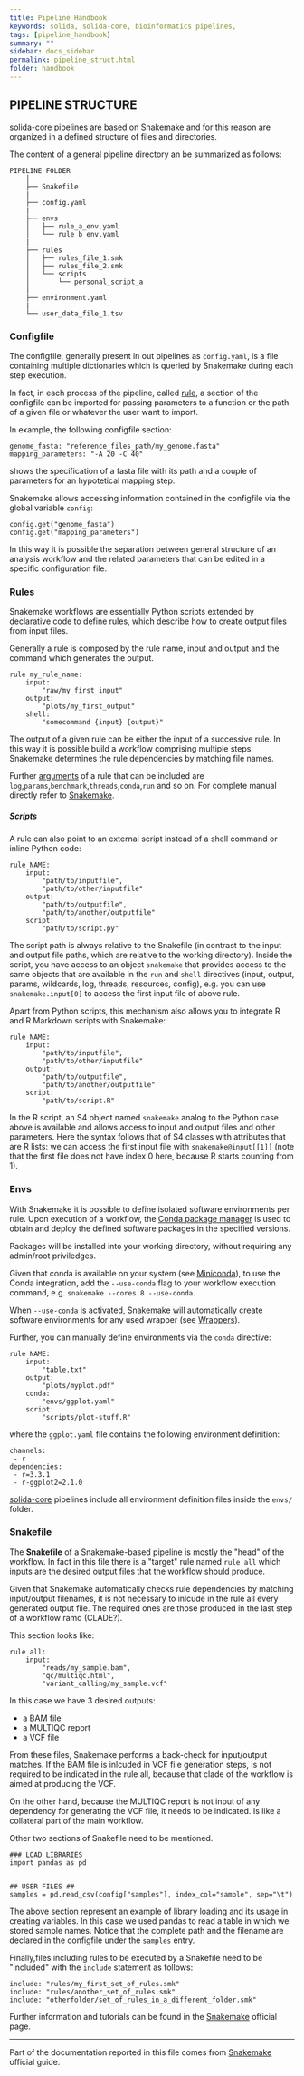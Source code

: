 ```yaml
---
title: Pipeline Handbook
keywords: solida, solida-core, bioinformatics pipelines,
tags: [pipeline_handbook]
summary: ""
sidebar: docs_sidebar
permalink: pipeline_struct.html
folder: handbook
---
```


## PIPELINE STRUCTURE

[solida-core](https://github.com/solida-core) pipelines are based on Snakemake and for this reason are organized in a defined structure of files and directories.

The content of a general pipeline directory an be summarized as follows:

```
PIPELINE FOLDER
    │
    ├── Snakefile
    |
    ├── config.yaml
    |
    ├── envs
    │   ├── rule_a_env.yaml
    │   └── rule_b_env.yaml
    |
    ├── rules
    │   ├── rules_file_1.smk
    │   ├── rules_file_2.smk
    │   └── scripts
    │       └── personal_script_a
    |
    ├── environment.yaml
    |
    └── user_data_file_1.tsv
```
### Configfile
The configfile, generally present in out pipelines as `config.yaml`, is a file containing multiple dictionaries which is queried by Snakemake during each step execution.

In fact, in each process of the pipeline, called [rule](#rules), a section of the configfile can be imported for passing parameters to a function or the path of a given file or whatever the user want to import.

In example, the following configfile section:

```
genome_fasta: "reference_files_path/my_genome.fasta"
mapping_parameters: "-A 20 -C 40"
```
shows the specification of a fasta file with its path and a couple of parameters for an hypotetical mapping step.

Snakemake allows accessing information contained in the configfile via the global variable `config`:
```
config.get("genome_fasta")
config.get("mapping_parameters")
```
In this way it is possible the separation between general structure of an analysis workflow and the related parameters that can be edited in a specific configuration file.


### Rules
Snakemake workflows are essentially Python scripts extended by declarative code to define rules, which describe how to create output files from input files.

Generally a rule is composed by the rule name, input and output and the command which generates the output.
```
rule my_rule_name:
    input:
        "raw/my_first_input"
    output:
        "plots/my_first_output"
    shell:
        "somecommand {input} {output}"
```
The output of a given rule can be either the input of a successive rule. In this way it is possible build a workflow comprising multiple steps. Snakemake determines the rule dependencies by matching file names.

Further [arguments](https://snakemake.readthedocs.io/en/stable/snakefiles/writing_snakefiles.html#grammar) of a rule that can be included are `log`,`params`,`benchmark`,`threads`,`conda`,`run` and so on. For complete manual directly refer to [Snakemake](https://snakemake.readthedocs.io/en/stable/snakefiles/rules.html#rules).

##### Scripts
A rule can also point to an external script instead of a shell command or inline Python code:
```
rule NAME:
    input:
        "path/to/inputfile",
        "path/to/other/inputfile"
    output:
        "path/to/outputfile",
        "path/to/another/outputfile"
    script:
        "path/to/script.py"
```
The script path is always relative to the Snakefile (in contrast to the input and output file paths, which are relative to the working directory).
Inside the script, you have access to an object `snakemake` that provides access to the same objects that are available in the `run` and `shell` directives (input, output, params, wildcards, log, threads, resources, config), e.g. you can use `snakemake.input[0]` to access the first input file of above rule.

Apart from Python scripts, this mechanism also allows you to integrate R and R Markdown scripts with Snakemake:
```
rule NAME:
    input:
        "path/to/inputfile",
        "path/to/other/inputfile"
    output:
        "path/to/outputfile",
        "path/to/another/outputfile"
    script:
        "path/to/script.R"
```
In the R script, an S4 object named `snakemake` analog to the Python case above is available and allows access to input and output files and other parameters.
Here the syntax follows that of S4 classes with attributes that are R lists: we can access the first input file with `snakemake@input[[1]]` (note that the first file does not have index 0 here, because R starts counting from 1).


### Envs
With Snakemake it is possible to define isolated software environments per rule.
Upon execution of a workflow, the [Conda package manager](https://conda.io/en/latest/) is used to obtain and deploy the defined software packages in the specified versions.

Packages will be installed into your working directory, without requiring any admin/root priviledges.

Given that conda is available on your system (see [Miniconda](https://docs.conda.io/en/latest/miniconda.html)), to use the Conda integration, add the `--use-conda` flag to your workflow execution command, e.g. `snakemake --cores 8 --use-conda`.

When `--use-conda` is activated, Snakemake will automatically create software environments for any used wrapper (see [Wrappers](https://snakemake.readthedocs.io/en/stable/snakefiles/modularization.html#wrappers)).

Further, you can manually define environments via the `conda` directive:
```
rule NAME:
    input:
        "table.txt"
    output:
        "plots/myplot.pdf"
    conda:
        "envs/ggplot.yaml"
    script:
        "scripts/plot-stuff.R"
```
where the `ggplot.yaml` file contains the following environment definition:
```
channels:
 - r
dependencies:
 - r=3.3.1
 - r-ggplot2=2.1.0
```
[solida-core]() pipelines include all environment definition files inside the `envs/` folder.


### Snakefile
The **Snakefile** of a Snakemake-based pipeline is mostly the "head" of the workflow.
In fact in this file there is a "target" rule named `rule all` which inputs are the desired output files that the workflow should produce.

Given that Snakemake automatically checks rule dependencies by matching input/output filenames, it is not necessary to inlcude in the rule all every generated output file. The required ones are those produced in the last step of a workflow ramo (CLADE?).

This section looks like:

```
rule all:
    input:
        "reads/my_sample.bam",
        "qc/multiqc.html",
        "variant_calling/my_sample.vcf"

```
In this case we have 3 desired outputs:
 - a BAM file
 - a MULTIQC report
 - a VCF file

From these files, Snakemake performs a back-check for input/output matches. If the BAM file is inlcuded in VCF file generation steps, is not required to be indicated in the rule all, because that clade of the workflow is aimed at producing the VCF.

On the other hand, because the MULTIQC report is not input of any dependency for generating the VCF file, it needs to be indicated. Is like a collateral part of the main workflow.

Other two sections of Snakefile need to be mentioned.

```
### LOAD LIBRARIES
import pandas as pd


## USER FILES ##
samples = pd.read_csv(config["samples"], index_col="sample", sep="\t")
```
The above section represent an example of library loading and its usage in creating variables.
In this case we used pandas to read a table in which we stored sample names.
Notice that the complete path and the filename are declared in the configfile under the `samples` entry.

Finally,files including rules to be executed by a Snakefile need to be "included" with the `include` statement as follows:
```
include: "rules/my_first_set_of_rules.smk"
include: "rules/another_set_of_rules.smk"
include: "otherfolder/set_of_rules_in_a_different_folder.smk"
```

Further information and tutorials can be found in the [Snakemake](https://snakemake.readthedocs.io/en/stable/) official page.
___________________
Part of the documentation reported in this file comes from [Snakemake](https://snakemake.readthedocs.io/en/stable/) official guide.
